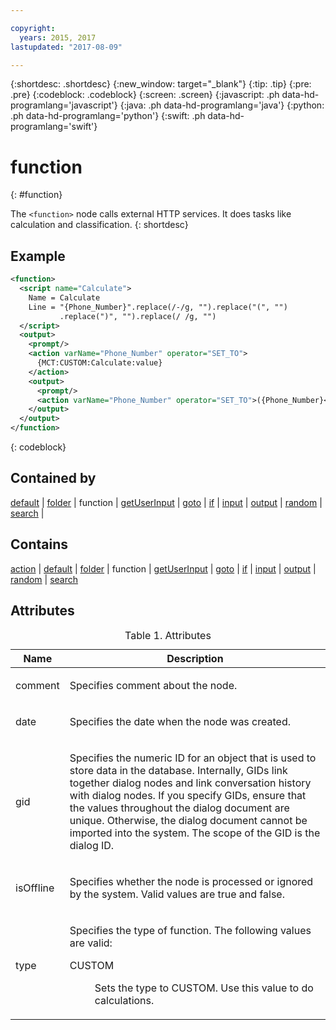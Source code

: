 ```yaml
---

copyright:
  years: 2015, 2017
lastupdated: "2017-08-09"

---
```


{:shortdesc: .shortdesc}
{:new_window: target="_blank"}
{:tip: .tip}
{:pre: .pre}
{:codeblock: .codeblock}
{:screen: .screen}
{:javascript: .ph data-hd-programlang='javascript'}
{:java: .ph data-hd-programlang='java'}
{:python: .ph data-hd-programlang='python'}
{:swift: .ph data-hd-programlang='swift'}

# function
{: #function}

The `<function>` node calls external HTTP services. It does tasks like calculation and classification.
{: shortdesc}

## Example

```xml
<function>
  <script name="Calculate">
    Name = Calculate
    Line = "{Phone_Number}".replace(/-/g, "").replace("(", "")
           .replace(")", "").replace(/ /g, "")
  </script>
  <output>
    <prompt/>
    <action varName="Phone_Number" operator="SET_TO">
      {MCT:CUSTOM:Calculate:value}
    </action>
    <output>
      <prompt/>
      <action varName="Phone_Number" operator="SET_TO">({Phone_Number}</action>
    </output>
  </output>
</function>
```
{: codeblock}

## Contained by

[default](/docs/services/dialog/default.html) | [folder](/docs/services/dialog/folder.html) | function | [getUserInput](/docs/services/dialog/getUserInput.html) | [goto](/docs/services/dialog/goto.html) | [if](/docs/services/dialog/if.html) | [input](/docs/services/dialog/input.html) | [output](/docs/services/dialog/output.html) | [random](/docs/services/dialog/random.html) | [search](/docs/services/dialog/search.html) |

## Contains

[action](/docs/services/dialog/action.html) | [default](/docs/services/dialog/default.html) | [folder](/docs/services/dialog/folder.html) | function | [getUserInput](/docs/services/dialog/getUserInput.html) | [goto](/docs/services/dialog/goto.html) | [if](/docs/services/dialog/if.html) | [input](/docs/services/dialog/input.html) | [output](/docs/services/dialog/output.html) | [random](/docs/services/dialog/random.html) | [search](/docs/services/dialog/search.html)

## Attributes

<table>
<caption>Table 1. Attributes</caption>
<thead><tr><th>Name</th>
<th>Description</th>
</tr>
</thead>
<tbody><tr><td><p>
comment
</p></td>
<td><p>
Specifies comment about the node.
</p></td>
</tr>
<tr><td><p>
date
</p></td>
<td><p>
Specifies the date when the node was created.
</p></td>
</tr>
<tr><td><p>
gid
</p></td>
<td><p>
Specifies the numeric ID for an
object that is used to store data in the database. Internally, GIDs
link together dialog nodes and link conversation history with dialog
nodes. If you specify GIDs, ensure that the values throughout the
dialog document are unique. Otherwise, the dialog document cannot
be imported into the system. The scope of the GID is the dialog ID.
</p></td>
</tr>
<tr><td><p>
isOffline
</p></td>
<td><p>
Specifies whether the node is processed
or ignored by the system. Valid values are true and false.
</p></td>
</tr>
<tr><td><p>
type
</p></td>
<td><p>
Specifies the type of function. The following values are
                                    valid:
</p><dl><dt>CUSTOM</dt>
<dd><p>Sets the type to CUSTOM. Use this value to do calculations.</p></dd>
</dl>
</td>
</tr>
</tbody>
</table>
